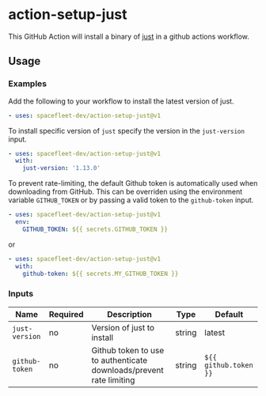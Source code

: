 # action-setup-just

This GitHub Action will install a binary of [just](https://github.com/casey/just) in a github actions workflow.

## Usage

### Examples

Add the following to your workflow to install the latest version of just.

```yaml
- uses: spacefleet-dev/action-setup-just@v1
```

To install specific version of `just` specify the version in the `just-version` input.

```yaml
- uses: spacefleet-dev/action-setup-just@v1
  with:
    just-version: '1.13.0'
```

To prevent rate-limiting, the default Github token is automatically used when downloading from GitHub.
This can be overriden using the environment variable `GITHUB_TOKEN` or by passing a valid token to the `github-token` input.

```yaml
- uses: spacefleet-dev/action-setup-just@v1
  env:
    GITHUB_TOKEN: ${{ secrets.GITHUB_TOKEN }}
```

or

```yaml
- uses: spacefleet-dev/action-setup-just@v1
  with:
    github-token: ${{ secrets.MY_GITHUB_TOKEN }}
```

### Inputs

| Name           | Required | Description                                                         | Type   | Default               |
| -------------- | -------- | ------------------------------------------------------------------- | ------ | --------------------- |
| `just-version` | no       | Version of just to install                                          | string | latest                |
| `github-token` | no       | Github token to use to authenticate downloads/prevent rate limiting | string | `${{ github.token }}` |
